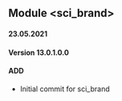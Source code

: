 ## Module <sci_brand>

#### 23.05.2021
#### Version 13.0.1.0.0
#### ADD
- Initial commit for sci_brand
